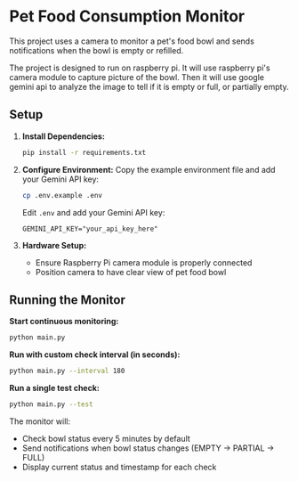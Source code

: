 # Pet Food Consumption Monitor

This project uses a camera to monitor a pet's food bowl and sends notifications when the bowl is empty or refilled.

The project is designed to run on raspberry pi. It will use raspberry pi's camera module to capture picture of the bowl. Then it will use google gemini api to analyze the image to tell if it is empty or full, or partially empty.

## Setup

1. **Install Dependencies:**
   ```bash
   pip install -r requirements.txt
   ```

2. **Configure Environment:**
   Copy the example environment file and add your Gemini API key:
   ```bash
   cp .env.example .env
   ```
   
   Edit `.env` and add your Gemini API key:
   ```properties
   GEMINI_API_KEY="your_api_key_here"
   ```

3. **Hardware Setup:**
   - Ensure Raspberry Pi camera module is properly connected
   - Position camera to have clear view of pet food bowl

## Running the Monitor

**Start continuous monitoring:**
```bash
python main.py
```

**Run with custom check interval (in seconds):**
```bash
python main.py --interval 180
```

**Run a single test check:**
```bash
python main.py --test
```

The monitor will:
- Check bowl status every 5 minutes by default
- Send notifications when bowl status changes (EMPTY → PARTIAL → FULL)
- Display current status and timestamp for each check
